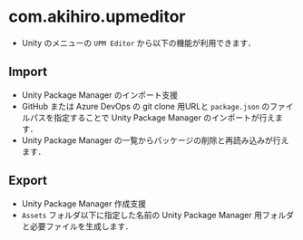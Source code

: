 # com.akihiro.upmeditor
- Unity のメニューの `UPM Editor` から以下の機能が利用できます．

## Import
- Unity Package Manager のインポート支援
- GitHub または Azure DevOps の git clone 用URLと `package.json` のファイルパスを指定することで Unity Package Manager のインポートが行えます．
- Unity Package Manager の一覧からパッケージの削除と再読み込みが行えます．

## Export
- Unity Package Manager 作成支援
- `Assets` フォルダ以下に指定した名前の Unity Package Manager 用フォルダと必要ファイルを生成します．
